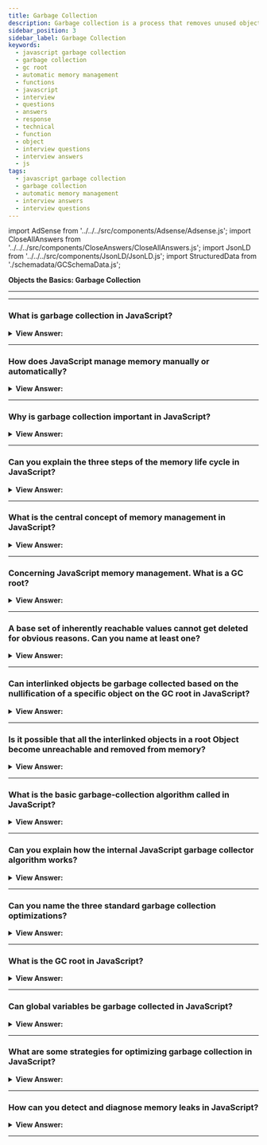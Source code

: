 ```yaml
---
title: Garbage Collection
description: Garbage collection is a process that removes unused objects from memory. The central concept of memory management in JavaScript is reachability. Interview
sidebar_position: 3
sidebar_label: Garbage Collection
keywords:
  - javascript garbage collection
  - garbage collection
  - gc root
  - automatic memory management
  - functions
  - javascript
  - interview
  - questions
  - answers
  - response
  - technical
  - function
  - object
  - interview questions
  - interview answers
  - js
tags:
  - javascript garbage collection
  - garbage collection
  - automatic memory management
  - interview answers
  - interview questions
---
```

import AdSense from '../../../src/components/Adsense/Adsense.js';
import CloseAllAnswers from '../../../src/components/CloseAnswers/CloseAllAnswers.js';
import JsonLD from '../../../src/components/JsonLD/JsonLD.js';
import StructuredData from './schemadata/GCSchemaData.js';

<JsonLD data={StructuredData} />

<head>
  <title>Garbage Collection | JavaScript Phone Interview Questions</title>
</head>

**Objects the Basics: Garbage Collection**

---

<AdSense />

---

<CloseAllAnswers />

### What is garbage collection in JavaScript?

<details>
  <summary><strong>View Answer:</strong></summary>
  <div>
  <div><strong>Interview Response:</strong> Garbage collection in JavaScript is the automatic process of managing memory by freeing up unused memory no longer needed.
  </div>
  </div>
</details>

---

### How does JavaScript manage memory manually or automatically?

<details>
  <summary><strong>View Answer:</strong></summary>
  <div>
  <div><strong>Interview Response:</strong> JavaScript automatically allocates memory when objects are created and clears the memory when the object no longer references it. (Garbage Collection)

---

:::note
This type of automaticity is a potential source of confusion: it can give developers the false impression that they do not need to worry about memory management.
:::

</div>
  </div>
</details>

---

### Why is garbage collection important in JavaScript?

<details>
  <summary><strong>View Answer:</strong></summary>
  <div>
  <div><strong>Interview Response:</strong> Garbage collection is important in JavaScript because it prevents memory leaks and improves overall performance by managing memory automatically.
  </div>
  </div>
</details>

---

### Can you explain the three steps of the memory life cycle in JavaScript?

<details>
  <summary><strong>View Answer:</strong></summary>
  <div>
  <div><strong>Interview Response:</strong> The memory life cycle includes allocating, using, and releasing the allocated memory when it is no longer needed.</div><br />
  <div><strong>Technical Response:</strong> The three steps in the memory life cycle include allocating memory, using the allocated memory, and releasing the allocated memory when it is no longer needed. The last part is more implicit in JavaScript than in low-level languages.<br /><br />
  </div><br />
  <div><strong className="codeExample">Code Example:</strong><br /><br />

  <div></div>

```js
// allocates memory for a number
var n = 123;

// allocates memory for a string
var s = 'azerty';

// allocates memory for an object and contained values
var o = {
  a: 1,
  b: null,
};

// allocates memory for the array and contained values
var a = [1, null, 'abra'];

// allocates a function (which is a callable object)
function f(a) {
  return a + 2;
} 

// function expressions also allocate an object
someElement.addEventListener(
  'click',
  function () {
    someElement.style.backgroundColor = 'blue';
  },
  false
);

var n = null;
```

  </div>
  </div>
</details>

---

### What is the central concept of memory management in JavaScript?

<details>
  <summary><strong>View Answer:</strong></summary>
  <div>
  <div><strong>Interview Response:</strong> The central concept of memory management in JavaScript is reachability. Simply put, "reachable" means values that are accessible or usable somehow and are guaranteed to be stored in memory.
</div>
  </div>
</details>

---

### Concerning JavaScript memory management. What is a GC root?

<details>
  <summary><strong>View Answer:</strong></summary>
  <div><div><strong>Interview Response:</strong> A GC root in JavaScript is an object that is inherently accessible, like global variables. It's the starting point for garbage collection, which identifies unneeded objects to reclaim memory.
</div><br/>
  <div><strong>Technical Response:</strong> A "root" is simply an object that the garbage collector assumes is reachable by default, which then has its references traced to find all other current objects that are reachable. Any object that is not reachable through any reference chain of any root objects is considered unreachable and eventually gets destroyed by the garbage collector.
</div>
  </div>
</details>

---

### A base set of inherently reachable values cannot get deleted for obvious reasons. Can you name at least one?

<details>
  <summary><strong>View Answer:</strong></summary>
  <div>
  <div><strong>Interview Response:</strong> One inherently reachable value in JavaScript that cannot be deleted is the global object, which is the top-level object in the scope chain.
</div><br />
  <div><strong className="codeExample">Code Example:</strong><br /><br />

  <div></div>

```js
Before:

// global -> {nothingness}

After:

// global -> var a -> object { foo: "bar" }

null:

// global -> var a -> null
```

---

:::note
JavaScript cannot delete Global variables directly, and the global variable must be set to null before the memory can be collected. However, the variable still exists and references null (nothingness).
:::

  </div>
  </div>
</details>

---

### Can interlinked objects be garbage collected based on the nullification of a specific object on the GC root in JavaScript?

<details>
  <summary><strong>View Answer:</strong></summary>
  <div>
  <div><strong>Interview Response:</strong> Yes, the deleted or nullified object gets garbage collected even if it is part of a GC root or one of its properties references another object.
</div><br />
  <div><strong className="codeExample">Code Example:</strong><br /><br />

  <div></div>

```js
function marry(man, woman) {
  woman.husband = man;
  man.wife = woman;

  return {
    father: man,
    mother: woman,
  };
}

let family = marry({ name: 'John' }, { name: 'Ann' });

// if we delete both, then we can see that John has no incoming reference any more

delete family.father;
delete family.mother.husband;
```

  </div>
  </div>
</details>

---

### Is it possible that all the interlinked objects in a root Object become unreachable and removed from memory?

<details>
  <summary><strong>View Answer:</strong></summary>
  <div>
  <div><strong>Interview Response:</strong> Yes, interlinked objects can be garbage collected based on the nullification of a specific object on the GC root in JavaScript, as long as they are not reachable from any other live object.
  </div><br />
  <div><strong className="codeExample">Code Example:</strong><br /><br />

  <div></div>

```js
let family = marry(
  {
    name: 'John',
  },
  {
    name: 'Ann',
  }
);

/**
 * below the root has been nullified and all corresponding
 * interlinked objects will be garbage collected
 */

family = null;
```

  </div>
  </div>
</details>

---

### What is the basic garbage-collection algorithm called in JavaScript?

<details>
  <summary><strong>View Answer:</strong></summary>
  <div>
  <div><strong>Interview Response:</strong> The basic garbage-collection algorithm in JavaScript is called Mark and Sweep. It marks live objects and sweeps away the unreachable ones.
</div>
  </div>
</details>

---

### Can you explain how the internal JavaScript garbage collector algorithm works?

<details>
  <summary><strong>View Answer:</strong></summary>
  <div>
   <div><strong>Interview Response:</strong> The JavaScript garbage collector uses the Mark and Sweep algorithm. It first identifies and marks all live objects, then sweeps and removes unreachable objects, and finally compacts memory to reduce fragmentation.
  </div><br />
  <div><strong>Technical Response:</strong><br /><br />
  <strong>The following "garbage collection" steps regularly get performed:</strong><br /><br />
  <ol>
    <li>The garbage collector takes roots and "marks" (remembers) them.</li>
    <li>Then it visits and "marks" all references from them.</li>
    <li>Then it visits marked objects and marks their references. The garbage collector remembers all visited objects so as not to visit the same object twice in the future.</li>
    <li>And so on until every reachable (from the roots) reference is visited.</li>
    <li>All objects except marked ones get removed.</li>
  </ol>
</div>
  </div>
</details>

---

### Can you name the three standard garbage collection optimizations?

<details>
  <summary><strong>View Answer:</strong></summary>
  <div>
  <div><strong>Interview Response:</strong> The three standard garbage collection optimizations are generational collection, incremental collection, and idle-time collection in JavaScript.

---

:::note
You should note that each engine implements different tweaks and techniques when it comes to garbage collection.
:::

</div>
  </div>
</details>

---

### What is the GC root in JavaScript?

<details>
  <summary><strong>View Answer:</strong></summary>
  <div>
  <div><strong>Interview Response:</strong> The GC root in JavaScript is the starting point for the garbage collector's traversal of objects in memory, typically including global variables.
  </div>
  </div>
</details>

---

### Can global variables be garbage collected in JavaScript?

<details>
  <summary><strong>View Answer:</strong></summary>
  <div>
  <div><strong>Interview Response:</strong> Yes, a global variable that is equal to null is garbage collected in JavaScript. This is because the garbage collector will remove any object that is no longer referenced by any other variable. When a global variable is set to null, it no longer references any object so that it can be garbage collected.
  </div>  
  </div>
</details>

---

### What are some strategies for optimizing garbage collection in JavaScript?

<details>
  <summary><strong>View Answer:</strong></summary>
  <div>
  <div><strong>Interview Response:</strong> Strategies for optimizing garbage collection in JavaScript include minimizing global variables, avoiding circular references, utilizing weak references to objects, and reducing object creation and deletion.
  </div>  
  </div>
</details>

---

### How can you detect and diagnose memory leaks in JavaScript?

<details>
  <summary><strong>View Answer:</strong></summary>
  <div>
  <div><strong>Interview Response:</strong> We can detect and diagnose memory leaks in JavaScript by profiling memory usage, analyzing heap snapshots, using Chrome DevTools, monitoring performance, and employing garbage collection tracking.
  </div>  
  </div>
</details>

---
